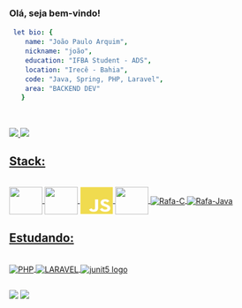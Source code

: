 ### Olá, seja bem-vindo!

```yaml
 let bio: {
    name: "João Paulo Arquim",
    nickname: "joão",
    education: "IFBA Student - ADS",
    location: "Irecê - Bahia",
    code: "Java, Spring, PHP, Laravel",
    area: "BACKEND DEV"
   }
   
   ```
##
<div>
  <a href="https://github.com/joaoparqum">
  <img height="160em" src="https://github-readme-stats.vercel.app/api?username=joaoparqum&show_icons=true&theme=midnight-purple&include_all_commits=true&count_private=true"/>
  <img height="160em" src="https://github-readme-stats.vercel.app/api/top-langs/?username=joaoparqum&layout=compact&langs_count=7&theme=midnight-purple"/>
</div>
 <h2>Stack:</h2>
<div style="display: inline_block"><br>
  <img align="center" height="50" width="60" src="https://cdn.jsdelivr.net/gh/devicons/devicon/icons/html5/html5-plain-wordmark.svg" />
  <img align="center" height="50" width="60" src="https://cdn.jsdelivr.net/gh/devicons/devicon/icons/css3/css3-plain-wordmark.svg" />
  <img align="center" alt="Rafa-Js" height="50" width="60" src="https://raw.githubusercontent.com/devicons/devicon/master/icons/javascript/javascript-plain.svg">
  <img align="center" height="50" width="60 "src="https://cdn.jsdelivr.net/gh/devicons/devicon/icons/spring/spring-original-wordmark.svg" />           
  <img align="center" alt="Rafa-C" height="50" width="60" src="https://cdn.jsdelivr.net/gh/devicons/devicon/icons/c/c-plain.svg">
  <img align="center" alt="Rafa-Java" height="50" width="60" src="https://cdn.jsdelivr.net/gh/devicons/devicon/icons/java/java-plain.svg">
</div>


<h2>Estudando:</h2>

<div style="display: inline_block"><br>
 <img align="center" alt="PHP" height="50" width="60" src="https://cdn.jsdelivr.net/gh/devicons/devicon/icons/php/php-original.svg">
 <img align="center" alt="LARAVEL" height="50" width="60" src="https://cdn.jsdelivr.net/gh/devicons/devicon/icons/laravel/laravel-plain-wordmark.svg">
 <img align="center" src="https://camo.githubusercontent.com/abbaedce4b226ea68b0fd43521472b0b146d5ed57956116f69752f43e7ddd7d8/68747470733a2f2f6a756e69742e6f72672f6a756e6974352f6173736574732f696d672f6a756e6974352d6c6f676f2e706e67" alt="junit5 logo" width="50px" data-canonical-src="https://junit.org/junit5/assets/img/junit5-logo.png">
</div>

##

<div>
 <a href="https://instagram.com/arquimjoao" target="_blank"><img src="https://img.shields.io/badge/-Instagram-%23E4405F?style=for-the-badge&logo=instagram&logoColor=white" target="_blank"></a>
 <a href="https://www.linkedin.com/in/joao-arquim" target="_blank"><img src="https://img.shields.io/badge/-LinkedIn-%230077B5?style=for-the-badge&logo=linkedin&logoColor=white" target="_blank"></a>
</div>